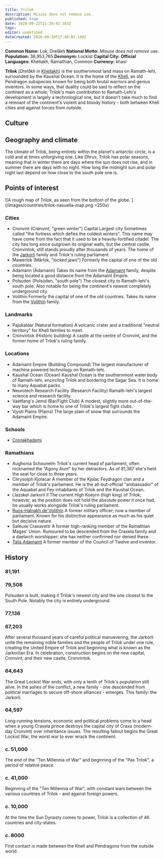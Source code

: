 ```yaml
---
title: Trilok
description: Misuse does not remove use.
published: true
date: 2020-09-22T21:29:42.163Z
tags: 
editor: undefined
dateCreated: 2020-09-20T17:40:05.149Z
---
```


**Common Name:** Lok, Drelåkh
**National Motto:** *Misuse does not remove use.* 
**Population:** 36,953,765
**Demonym:** Lockist
**Capital City:** 
**Official Languages:**	Khellakh, Ramathian, Common
**Currency:** khasi

**Trilok** (*Drelåkh* in [Khellakh](/languages/khellakh)) is the southernmost land mass on Ramath-lehi, surrounded by the Kaushal Ocean. It is the home of the [Khell](/species/khell), an old Pendragon subspecies known for being both brutal warriors and genius inventors. In some ways, that duality could be said to reflect on the continent as a whole; Trilok's main contribution to Ramath-Lehi's development is largely a technological one, but it doesn't take much to find a remnant of the continent's violent and bloody history - both between Khell cities and against forces from outside.

## Culture

## Geography and climate

The climate of Trilok, being entirely within the planet's antarctic circle, is a cold and at times unforgiving one. Like Dhruv, Trilok has polar seasons, meaning that in winter there are days where the sun does not rise, and in summer there are days with no night. How long the midnight sun and polar night last depend on how close to the south pole one is.

## Points of interest

![A rough map of Trilok, as seen from the bottom of the globe. ](/images/countries/trilok-nasuella-map.png =250x)

### Cities

- Cronvint (Crønvint, "green winter")
    Capital
    Largest city
    Sometimes called "the fortress which defies the coldest winters". This name may have come from the fact that it used to be a heavily-fortified citadel. The city has long since outgrown its original walls, but the central castle, Cronvintok, still stands proudly after thousands of years. The home of the [Jarkorli](/genealogy/jarkorli) family and Trilok's ruling parliament.
- Mawerlok (Mårlok, "locked jaws")
    Formerly the capital of one of the old countries.
- Adamann (Ädamann)
    Takes its name from the [Adamaint](/genealogy/adamaint) family, despite being located a good distance from the Adamaint Empire.
- Polsuden (Polsüden, "south pole")
    The closest city to Ramath-lehi's south pole. Also notable for being the continent's newest completely underground city.
- Volithin
    Formerly the capital of one of the old countries. Takes its name from the [Volithin](/genealogy/volithin) family.

### Landmarks

- Pajukaldar (Natural formation)
    A volcanic crater and a traditional "neutral territory" for Khell families to meet.
- Cronvintok (Historic building)
    A castle at the centre of Cronvint, and the former home of Trilok's ruling family.

### Locations

- Adamaint Empire (Building Compound)
    The largest manufacturer of machina powered technology on Ramath-lehi.
- Kaushal Ocean (Ocean)
    Kaushal Ocean is the southernmost water body of Ramath-lehi, encircling Trilok and bordering the Sagar Sea. It is home to many Aquabat packs.
- Neurotech Research Facility (Research Facility)
    Ramath-lehi's largest science and research facility.
- Vaetfang's Jemd (Bar/Fight Club)
    A modest, slightly more out-of-the-way bar which is home to one of Trilok's largest fight clubs.
- Vjysti Plains (Plains)
    The large plain of snow that surrounds the Adamaint Empire.

### Schools

- [Cronakhademi](/schools/cronakhademi)

### Ramathians

- Aughonia Schounelm
    Trilok's current head of parliament, often nicknamed the "Agony Aunt" by her detractors. As of 81,387 she's held the seat for close to three years.
- Chrysolph Kjolacar
    A member of the Kjolac Feydragon clan and a member of Trilok's parliament. He is the all-but-official "ambassador" of the Aquabat and Fey inhabitants of Trilok and the Kaushal Ocean.
- Llazskel Jarkorli II
    The current High Koeyrn (high king) of Trilok; however, as the position does not hold the absolute power it once had, he usually works alongside Trilok's ruling parliament.
- [Ruos-Halnakh de'Volithin](/characters/ruos-halnakh-devolithin)
    A former military officer; now a member of parliament. Known for his distinctive appearance as much as his quiet but decisive nature.
- Saleuxe Craxavettr
    A former high-ranking member of the Ramathian Mages' Union. Rumoured to be descended from the Craxela family and a daelarch worshipper; she has neither confirmed nor denied these.
- [Talis Adamaint](/characters/talis-adamaint)
    A former member of the Council of Twelve and inventor.

## History

### 81,191

### 79,508

Polsuden is built, making it Trilok's newest city and the one closest to the South Pole. Notably the city is entirely underground.

### 77,136

### 67,203

After several thousand years of careful political manuevering, the Jarkorli unite the remaining noble families and the people of Trilok under one rule, creating the United Empire of Trilok and beginning what is known as the Jarkorlian Era. In celebration, construction begins on the new capital, Cronvint, and their new castle, Cronvintok.

### 64,643

The Great Lockist War ends, with only a tenth of Trilok's population still alive. In the ashes of the conflict, a new family - one descended from political marriages to secure off-shore alliances - emerges. This family: the Jarkorli.

### 64,597

Long-running tensions, economic and political problems come to a head when a young Craxela prince destroys the capital city of Craxa (modern-day Cronvint) over inheritance issues. The resulting fallout begins the Great Lockist War, the worst war to ever wrack the continent.

### c. 51,000

The end of the "Ten Millennia of War" and beginning of the "Pax Trilok", a period of relative peace.

### c. 41,000

Beginning of the "Ten Millennia of War", with constant wars between the various countries of Trilok - and against foreign powers.

### c. 10,000

At the time the Sun Dynasty comes to power, Trilok is a collection of 46 countries and city-states.

### c. 8000

First contact is made between the Khell and Pendragons from the outside world.